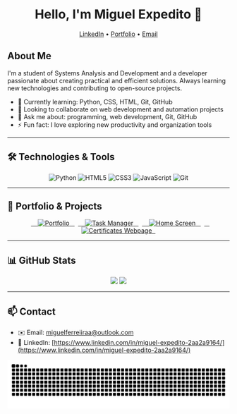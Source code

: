 <h1 align="center">Hello, I'm Miguel Expedito 👋</h1>
<p align="center">
  <a href="https://www.linkedin.com/in/miguel-expedito-2aa2a9164/" target="_blank">LinkedIn</a> • 
  <a href="https://migueleaferreira.github.io/Meu_Portfolio/" target="_blank">Portfolio</a> • 
  <a href="mailto:miguelferreiiraa@outlook.com">Email</a>
</p>


## About Me
I'm a student of Systems Analysis and Development and a developer passionate about creating practical and efficient solutions. Always learning new technologies and contributing to open-source projects.

- 🌱 Currently learning: Python, CSS, HTML, Git, GitHub
- 👯 Looking to collaborate on web development and automation projects
- 💬 Ask me about: programming, web development, Git, GitHub
- ⚡ Fun fact: I love exploring new productivity and organization tools

---

## 🛠 Technologies & Tools
<p align="center">
  <img alt="Python" src="https://img.shields.io/badge/-Python-3776AB?style=for-the-badge&logo=python&logoColor=white"/>
  <img alt="HTML5" src="https://img.shields.io/badge/-HTML5-E34F26?style=for-the-badge&logo=html5&logoColor=white"/>
  <img alt="CSS3" src="https://img.shields.io/badge/-CSS3-1572B6?style=for-the-badge&logo=css3&logoColor=white"/>
  <img alt="JavaScript" src="https://img.shields.io/badge/-JavaScript-F7DF1E?style=for-the-badge&logo=javascript&logoColor=black"/>
  <img alt="Git" src="https://img.shields.io/badge/-Git-F05032?style=for-the-badge&logo=git&logoColor=white"/>
</p>

---

## 📂 Portfolio & Projects
<p align="center">
  <a href="https://migueleaferreira.github.io/Meu_Portfolio/" target="_blank">
    <img src="https://img.shields.io/badge/-Portfolio-FF69B4?style=for-the-badge&logo=google-chrome&logoColor=white" alt="Portfolio"/>
  </a>
  <a href="https://migueleaferreira.github.io/gerenciador_tarefas1/" target="_blank">
    <img src="https://img.shields.io/badge/-Task_Manager-4CAF50?style=for-the-badge&logo=github&logoColor=white" alt="Task Manager"/>
  </a>
  <a href="https://migueleaferreira.github.io/Tela-Inicial/" target="_blank">
    <img src="https://img.shields.io/badge/-Home_Screen-2196F3?style=for-the-badge&logo=github&logoColor=white" alt="Home Screen"/>
  </a>
  <a href="https://migueleaferreira.github.io/certificados-webpage/" target="_blank">
    <img src="https://img.shields.io/badge/-Certificates-FFA500?style=for-the-badge&logo=Udemy&logoColor=white" alt="Certificates Webpage"/>
  </a>
</p>

---

## 📊 GitHub Stats
<p align="center">
  <img height="180em" src="https://github-readme-stats.vercel.app/api?username=migueleaferreira&show_icons=true&theme=tokyonight&include_all_commits=true&count_private=true"/>
  <img height="180em" src="https://github-readme-streak-stats.herokuapp.com/?user=migueleaferreira&theme=tokyonight"/>
</p>

---

## 📫 Contact
- ✉️ Email: miguelferreiiraa@outlook.com  
- 💬 LinkedIn: [https://www.linkedin.com/in/miguel-expedito-2aa2a9164/](https://www.linkedin.com/in/miguel-expedito-2aa2a9164/)

 <picture>
  <source media="(prefers-color-scheme: dark)" srcset="https://raw.githubusercontent.commigueleaferreira/migueleaferreira/output/github-contribution-grid-snake-dark.svg">
  <source media="(prefers-color-scheme: light)" srcset="https://raw.githubusercontent.com/migueleaferreira/migueleaferreira/output/github-contribution-grid-snake.svg">
  <img alt="github contribution grid snake animation" src="https://raw.githubusercontent.com/migueleaferreira/migueleaferreira/output/github-contribution-grid-snake.svg">
</picture>
